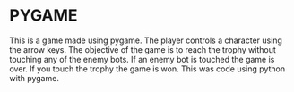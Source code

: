 # PYGAME

This is a game made using pygame. The player controls a character using the arrow keys. 
The objective of the game is to reach the trophy without touching any of the enemy bots.
If an enemy bot is touched the game is over. If you touch the trophy the game is won.
This was code using python with pygame.
